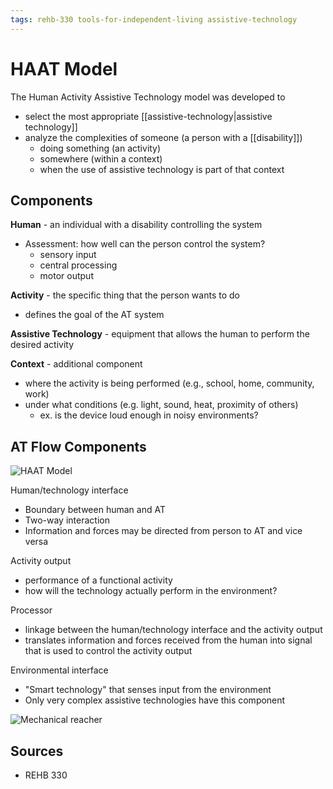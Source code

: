 ```yaml
---
tags: rehb-330 tools-for-independent-living assistive-technology
---
```


# HAAT Model

The Human Activity Assistive Technology model was developed to

- select the most appropriate [[assistive-technology|assistive technology]]
- analyze the complexities of someone (a person with a [[disability]])
  - doing something (an activity)
  - somewhere (within a context)
  - when the use of assistive technology is part of that context

## Components

**Human** - an individual with a disability controlling the system

- Assessment: how well can the person control the system?
  - sensory input
  - central processing
  - motor output

**Activity** - the specific thing that the person wants to do

- defines the goal of the AT system

**Assistive Technology** - equipment that allows the human to perform the desired activity

**Context** - additional component

- where the activity is being performed (e.g., school, home, community, work)
- under what conditions (e.g. light, sound, heat, proximity of others)
  - ex. is the device loud enough in noisy environments?

## AT Flow Components

![HAAT Model](../public/attachments/haat-model.png)

Human/technology interface

- Boundary between human and AT
- Two-way interaction
- Information and forces may be directed from person to AT and vice versa

Activity output

- performance of a functional activity
- how will the technology actually perform in the environment?

Processor

- linkage between the human/technology interface and the activity output
- translates information and forces received from the human into signal that is used to control the activity output

Environmental interface

- "Smart technology" that senses input from the environment
- Only very complex assistive technologies have this component

![Mechanical reacher](../public/attachments/mechanical-reacher.png)

## Sources

- REHB 330
